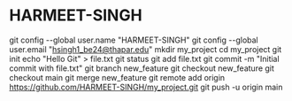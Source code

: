 # HARMEET-SINGH
git config --global user.name "HARMEET-SINGH"
git config --global user.email "hsingh1_be24@thapar.edu"
mkdir my_project
cd my_project
git init
echo "Hello Git" > file.txt
git status
git add file.txt
git commit -m "Initial commit with file.txt"
git branch new_feature
git checkout new_feature
git checkout main
git merge new_feature
git remote add origin https://github.com/HARMEET-SINGH/my_project.git
git push -u origin main